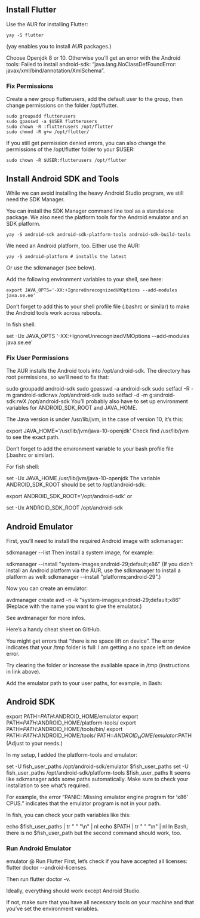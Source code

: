 ## Install Flutter
Use the AUR for installing Flutter:

```
yay -S flutter
```
(yay enables you to install AUR packages.)

Choose Openjdk 8 or 10. Otherwise you’ll get an error with the Android tools: Failed to install android-sdk: “java.lang.NoClassDefFoundError: javax/xml/bind/annotation/XmlSchema”.

### Fix Permissions
Create a new group flutterusers, add the default user to the group, then change permissions on the folder /opt/flutter.

```
sudo groupadd flutterusers
sudo gpasswd -a $USER flutterusers
sudo chown -R :flutterusers /opt/flutter
sudo chmod -R g+w /opt/flutter/
```
If you still get permission denied errors, you can also change the permissions of the /opt/flutter folder to your $USER:

```
sudo chown -R $USER:flutterusers /opt/flutter
```

## Install Android SDK and Tools
While we can avoid installing the heavy Android Studio program, we still need the SDK Manager.

You can install the SDK Manager command line tool as a standalone package. We also need the platform tools for the Android emulator and an SDK platform.

```
yay -S android-sdk android-sdk-platform-tools android-sdk-build-tools
```
We need an Android platform, too. Either use the AUR:

```
yay -S android-platform # installs the latest
```
Or use the sdkmanager (see below).

Add the following environment variables to your shell, see here:

```
export JAVA_OPTS='-XX:+IgnoreUnrecognizedVMOptions --add-modules java.se.ee'
```
Don’t forget to add this to your shell profile file (.bashrc or similar) to make the Android tools work across reboots.

In fish shell:

set -Ux JAVA_OPTS '-XX:+IgnoreUnrecognizedVMOptions --add-modules java.se.ee'


### Fix User Permissions
The AUR installs the Android tools into /opt/android-sdk. The directory has root permissions, so we’ll need to fix that:

sudo groupadd android-sdk
sudo gpasswd -a <user> android-sdk
sudo setfacl -R -m g:android-sdk:rwx /opt/android-sdk
sudo setfacl -d -m g:android-sdk:rwX /opt/android-sdk
You’ll probably also have to set up environment variables for ANDROID_SDK_ROOT and JAVA_HOME.

The Java version is under /usr/lib/jvm, in the case of version 10, it’s this:

export JAVA_HOME='/usr/lib/jvm/java-10-openjdk'
Check find /usr/lib/jvm to see the exact path.

Don’t forget to add the environment variable to your bash profile file (.bashrc or similar).

For fish shell:

set -Ux JAVA_HOME /usr/lib/jvm/java-10-openjdk
The variable ANDROID_SDK_ROOT should be set to /opt/android-sdk:

export ANDROID_SDK_ROOT='/opt/android-sdk'
or

set -Ux ANDROID_SDK_ROOT /opt/android-sdk


## Android Emulator
First, you’ll need to install the required Android image with sdkmanager:

sdkmanager --list
Then install a system image, for example:

sdkmanager --install "system-images;android-29;default;x86"
(If you didn’t install an Android platform via the AUR, use the sdkmanager to install a platform as well: sdkmanager --install "platforms;android-29".)

Now you can create an emulator:

avdmanager create avd -n <name> -k "system-images;android-29;default;x86"
(Replace <name> with the name you want to give the emulator.)

See avdmanager for more infos.

Here’s a handy cheat sheet on GitHub.

You might get errors that “there is no space lift on device”. The error indicates that your /tmp folder is full: I am getting a no space left on device error.

Try clearing the folder or increase the available space in /tmp (instructions in link above).

Add the emulator path to your user paths, for example, in Bash:

## Android SDK
export PATH=$PATH:$ANDROID_HOME/emulator
export PATH=$PATH:$ANDROID_HOME/platform-tools/
export PATH=$PATH:$ANDROID_HOME/tools/bin/
export PATH=$PATH:$ANDROID_HOME/tools/
PATH=$ANDROID_HOME/emulator:$PATH
(Adjust to your needs.)

In my setup, I added the platform-tools and emulator:

set -U fish_user_paths /opt/android-sdk/emulator $fish_user_paths
set -U fish_user_paths /opt/android-sdk/platform-tools $fish_user_paths
It seems like sdkmanager adds some paths automatically. Make sure to check your installation to see what’s required.

For example, the error “PANIC: Missing emulator engine program for ‘x86’ CPUS.” indicates that the emulator program is not in your path.

In fish, you can check your path variables like this:

echo $fish_user_paths | tr " " "\n" | nl
echo $PATH | tr " " "\n" | nl
In Bash, there is no $fish_user_path but the second command should work, too.

### Run Android Emulator
emulator @<name-of-the-generated-avd>
Run Flutter
First, let’s check if you have accepted all licenses: flutter doctor --android-licenses.

Then run flutter doctor -v.

Ideally, everything should work except Android Studio.

If not, make sure that you have all necessary tools on your machine and that you’ve set the environment variables.

